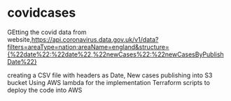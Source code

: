 # covidcases


GEtting the covid data from website,https://api.coronavirus.data.gov.uk/v1/data?filters=areaType=nation;areaName=england&structure={%22date%22:%22date%22,%22newCases%22:%22newCasesByPublishDate%22}

creating a CSV file with headers as Date, New cases
publishing into S3 bucket
Using AWS lambda for the implementation
Terraform scripts to deploy the code into AWS
